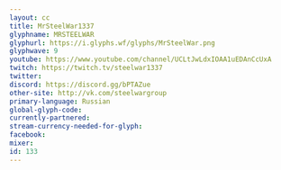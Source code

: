 ```yaml
---
layout: cc
title: MrSteelWar1337
glyphname: MRSTEELWAR
glyphurl: https://i.glyphs.wf/glyphs/MrSteelWar.png
glyphwave: 9
youtube: https://www.youtube.com/channel/UCLtJwLdxIOAA1uEDAnCcUxA
twitch: https://twitch.tv/steelwar1337
twitter: 
discord: https://discord.gg/bPTAZue
other-site: http://vk.com/steelwargroup
primary-language: Russian
global-glyph-code: 
currently-partnered: 
stream-currency-needed-for-glyph: 
facebook: 
mixer: 
id: 133
---
```


